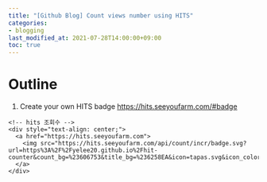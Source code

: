 ```yaml
---
title: "[Github Blog] Count views number using HITS"
categories:
- blogging
last_modified_at: 2021-07-28T14:00:00+09:00
toc: true
---
```

# Outline

1. Create your own HITS badge
https://hits.seeyoufarm.com/#badge

~~~
<!-- hits 조회수 -->
<div style="text-align: center;">
  <a href="https://hits.seeyoufarm.com">
    <img src="https://hits.seeyoufarm.com/api/count/incr/badge.svg?url=https%3A%2F%2Fyelee20.github.io%2Fhit-counter&count_bg=%23606753&title_bg=%236258EA&icon=tapas.svg&icon_color=%23FFFFFF&title=WELCOME&edge_flat=false"/>
  </a>
</div> 
~~~
